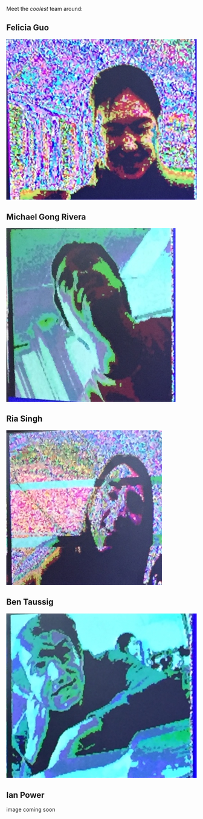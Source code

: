 Meet the *coolest* team around:

## Felicia Guo
![Felicia](./media/about_us/felicia.png) 


## Michael Gong Rivera
![Michael](./media/about_us/michael.png) 


## Ria Singh
![Ria](./media/about_us/ria.png) 


## Ben Taussig
![Ben](./media/about_us/ben.png) 

## Ian Power
image coming soon
